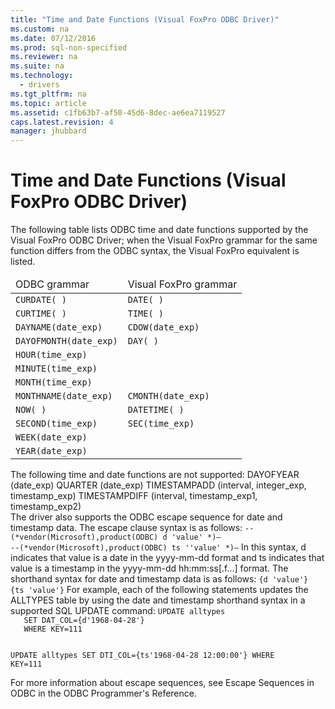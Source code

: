 ```yaml
---
title: "Time and Date Functions (Visual FoxPro ODBC Driver)"
ms.custom: na
ms.date: 07/12/2016
ms.prod: sql-non-specified
ms.reviewer: na
ms.suite: na
ms.technology: 
  - drivers
ms.tgt_pltfrm: na
ms.topic: article
ms.assetid: c1fb63b7-af50-45d6-8dec-ae6ea7119527
caps.latest.revision: 4
manager: jhubbard
---
```

# Time and Date Functions (Visual FoxPro ODBC Driver)
<?xml version="1.0" encoding="utf-8"?>
<developerReferenceWithoutSyntaxDocument xmlns="http://ddue.schemas.microsoft.com/authoring/2003/5" xmlns:xlink="http://www.w3.org/1999/xlink" xmlns:xsi="http://www.w3.org/2001/XMLSchema-instance" xsi:schemaLocation="http://ddue.schemas.microsoft.com/authoring/2003/5 http://dduestorage.blob.core.windows.net/ddueschema/developer.xsd">
  <introduction>
    <para>The following table lists ODBC time and date functions supported by the Visual FoxPro ODBC Driver; when the Visual FoxPro grammar for the same function differs from the ODBC syntax, the Visual FoxPro equivalent is listed.</para>
    <table xmlns:caps="http://schemas.microsoft.com/build/caps/2013/11">
      <thead>
        <tr>
          <TD>
            <para>ODBC grammar</para>
          </TD>
          <TD>
            <para>Visual FoxPro grammar</para>
          </TD>
        </tr>
      </thead>
      <tbody>
        <tr>
          <TD>
            <code>CURDATE<legacyItalic>( )</legacyItalic></code>
          </TD>
          <TD>
            <code>DATE<legacyItalic>( )</legacyItalic></code>
          </TD>
        </tr>
        <tr>
          <TD>
            <code>CURTIME<legacyItalic>( )</legacyItalic></code>
          </TD>
          <TD>
            <code>TIME<legacyItalic>( )</legacyItalic></code>
          </TD>
        </tr>
        <tr>
          <TD>
            <code>DAYNAME<legacyItalic>(date_exp)</legacyItalic></code>
          </TD>
          <TD>
            <code>CDOW<legacyItalic>(date_exp)</legacyItalic></code>
          </TD>
        </tr>
        <tr>
          <TD>
            <code>DAYOFMONTH(<legacyItalic>date_exp)</legacyItalic></code>
          </TD>
          <TD>
            <code>DAY<legacyItalic>( )</legacyItalic></code>
          </TD>
        </tr>
        <tr>
          <TD>
            <code>HOUR<legacyItalic>(time_exp)</legacyItalic></code>
          </TD>
          <TD>
            <code> </code>
          </TD>
        </tr>
        <tr>
          <TD>
            <code>MINUTE<legacyItalic>(time_exp)</legacyItalic></code>
          </TD>
          <TD>
            <code> </code>
          </TD>
        </tr>
        <tr>
          <TD>
            <code>MONTH<legacyItalic>(time_exp)</legacyItalic></code>
          </TD>
          <TD>
            <code> </code>
          </TD>
        </tr>
        <tr>
          <TD>
            <code>MONTHNAME<legacyItalic>(date_exp)</legacyItalic></code>
          </TD>
          <TD>
            <code>CMONTH<legacyItalic>(date_exp)</legacyItalic></code>
          </TD>
        </tr>
        <tr>
          <TD>
            <code>NOW<legacyItalic>( )</legacyItalic></code>
          </TD>
          <TD>
            <code>DATETIME<legacyItalic>( )</legacyItalic></code>
          </TD>
        </tr>
        <tr>
          <TD>
            <code>SECOND<legacyItalic>(time_exp)</legacyItalic></code>
          </TD>
          <TD>
            <code>SEC<legacyItalic>(time_exp)</legacyItalic></code>
          </TD>
        </tr>
        <tr>
          <TD>
            <code>WEEK<legacyItalic>(date_exp)</legacyItalic></code>
          </TD>
          <TD>
            <code> </code>
          </TD>
        </tr>
        <tr>
          <TD>
            <code>YEAR<legacyItalic>(date_exp)</legacyItalic></code>
          </TD>
          <TD>
            <code> </code>
          </TD>
        </tr>
      </tbody>
    </table>
    <para>The following time and date functions are not supported:</para>
    <para> DAYOFYEAR <legacyItalic>(date_exp)</legacyItalic></para>
    <para> QUARTER <legacyItalic>(date_exp)</legacyItalic></para>
    <para> TIMESTAMPADD <legacyItalic>(interval, integer_exp, timestamp_exp)</legacyItalic></para>
    <para> TIMESTAMPDIFF <legacyItalic>(interval, timestamp_exp1, timestamp_exp2)</legacyItalic></para>
  </introduction>
  <section>
    <title>ODBC Escape Sequences</title>
    <content>
      <para>The driver also supports the ODBC escape sequence for date and timestamp data. The escape clause syntax is as follows:</para>
      <code>--(*vendor(Microsoft),product(ODBC) d '<legacyItalic>value</legacyItalic>' *)—
--(*vendor(Microsoft),product(ODBC) ts ''<legacyItalic>value</legacyItalic>' *)—</code>
      <para>In this syntax, <legacyBold>d</legacyBold> indicates that <legacyItalic>value</legacyItalic> is a date in the <legacyItalic>yyyy-mm-dd</legacyItalic> format and <legacyBold>ts</legacyBold> indicates that <legacyItalic>value</legacyItalic> is a timestamp in the <legacyItalic>yyyy-mm-dd hh:mm:ss</legacyItalic>[.<legacyItalic>f...</legacyItalic>] format. The shorthand syntax for date and timestamp data is as follows:</para>
      <code>{d '<legacyItalic>value</legacyItalic>'}
{ts '<legacyItalic>value</legacyItalic>'}</code>
      <para>For example, each of the following statements updates the ALLTYPES table by using the date and timestamp shorthand syntax in a supported SQL UPDATE command:</para>
      <code>UPDATE alltypes
   SET DAT_COL={d'1968-04-28'}
   WHERE KEY=111

UPDATE alltypes
   SET DTI_COL={ts'1968-04-28 12:00:00'}
   WHERE KEY=111</code>
    </content>
  </section>
  <languageReferenceRemarks>
    <content>
      <para>For more information about escape sequences, see <legacyLink xlink:href="cf229f21-6c38-4b5b-aca8-f1be0dfeb3d0">Escape Sequences in ODBC</legacyLink> in the <legacyItalic>ODBC Programmer's Reference</legacyItalic>.</para>
    </content>
  </languageReferenceRemarks>
  <relatedTopics />
</developerReferenceWithoutSyntaxDocument>